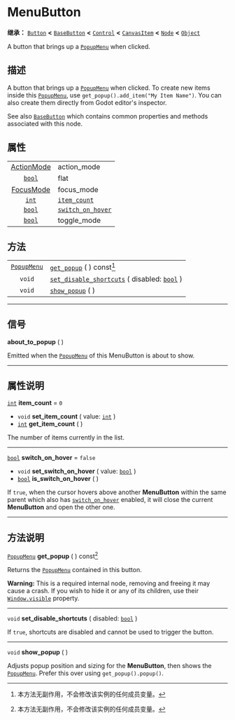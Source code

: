 <!-- ⚠ 请勿编辑本文件 ⚠ -->
<!-- 本文档使用脚本从 WeDot 引擎源码仓库生成。 -->
<!-- 生成脚本：https://github.com/WeDot-Engine/WeDot/tree/4.3/doc/tools/make_md.py； -->
<!-- 原文件：https://github.com/WeDot-Engine/WeDot/tree/4.3/doc/classes/MenuButton.xml。 -->

<div id="_class_menubutton"></div>

# MenuButton

**继承：** [`Button`](class_button.md) **<** [`BaseButton`](class_basebutton.md) **<** [`Control`](class_control.md) **<** [`CanvasItem`](class_canvasitem.md) **<** [`Node`](class_node.md) **<** [`Object`](class_object.md)

A button that brings up a [`PopupMenu`](class_popupmenu.md) when clicked.

## 描述

A button that brings up a [`PopupMenu`](class_popupmenu.md) when clicked. To create new items inside this [`PopupMenu`](class_popupmenu.md), use `get_popup().add_item("My Item Name")`. You can also create them directly from Godot editor's inspector.

See also [`BaseButton`](class_basebutton.md) which contains common properties and methods associated with this node.

## 属性

|||
|:-:|:--|
| [ActionMode](#enum_basebutton_actionmode) | action_mode                                                                        | ``0`` (overrides [`BaseButton`](class_basebutton.md#class_basebutton_property_action_mode))    |
| [`bool`](class_bool.md)                   | flat                                                                               | ``true`` (overrides [`Button`](class_button.md#class_button_property_flat))                    |
| [FocusMode](#enum_control_focusmode)      | focus_mode                                                                         | ``0`` (overrides [`Control`](class_control.md#class_control_property_focus_mode))              |
| [`int`](class_int.md)                     | [`item_count`](class_menubutton.md#class_menubutton_property_item_count)           | ``0``                                                                                          |
| [`bool`](class_bool.md)                   | [`switch_on_hover`](class_menubutton.md#class_menubutton_property_switch_on_hover) | ``false``                                                                                      |
| [`bool`](class_bool.md)                   | toggle_mode                                                                        | ``true`` (overrides [`BaseButton`](class_basebutton.md#class_basebutton_property_toggle_mode)) |

## 方法

|||
|:-:|:--|
| [`PopupMenu`](class_popupmenu.md) | [`get_popup`](class_menubutton.md#class_menubutton_method_get_popup) ( ) const[^const]                                             |
| `void`                            | [`set_disable_shortcuts`](class_menubutton.md#class_menubutton_method_set_disable_shortcuts) ( disabled: [`bool`](class_bool.md) ) |
| `void`                            | [`show_popup`](class_menubutton.md#class_menubutton_method_show_popup) ( )                                                         |

<!-- rst-class:: classref-section-separator -->

---

## 信号

<div id="_class_class_menubutton_signal_about_to_popup"></div>

**about_to_popup** ( ) <div id="class_menubutton_signal_about_to_popup"></div>

Emitted when the [`PopupMenu`](class_popupmenu.md) of this MenuButton is about to show.

<!-- rst-class:: classref-section-separator -->

---

## 属性说明

<div id="_class_menubutton_property_item_count"></div>

[`int`](class_int.md) **item_count** = ``0`` <div id="class_menubutton_property_item_count"></div>

- `void` **set_item_count** ( value: [`int`](class_int.md) )
- [`int`](class_int.md) **get_item_count** ( )

The number of items currently in the list.

<!-- rst-class:: classref-item-separator -->

---

<div id="_class_menubutton_property_switch_on_hover"></div>

[`bool`](class_bool.md) **switch_on_hover** = ``false`` <div id="class_menubutton_property_switch_on_hover"></div>

- `void` **set_switch_on_hover** ( value: [`bool`](class_bool.md) )
- [`bool`](class_bool.md) **is_switch_on_hover** ( )

If `true`, when the cursor hovers above another **MenuButton** within the same parent which also has [`switch_on_hover`](class_menubutton.md#class_menubutton_property_switch_on_hover) enabled, it will close the current **MenuButton** and open the other one.

<!-- rst-class:: classref-section-separator -->

---

## 方法说明

<div id="_class_menubutton_method_get_popup"></div>

[`PopupMenu`](class_popupmenu.md) **get_popup** ( ) const[^const]<div id="class_menubutton_method_get_popup"></div>

Returns the [`PopupMenu`](class_popupmenu.md) contained in this button.

 **Warning:** This is a required internal node, removing and freeing it may cause a crash. If you wish to hide it or any of its children, use their [`Window.visible`](class_window.md#class_window_property_visible) property.

<!-- rst-class:: classref-item-separator -->

---

<div id="_class_menubutton_method_set_disable_shortcuts"></div>

`void` **set_disable_shortcuts** ( disabled: [`bool`](class_bool.md) )<div id="class_menubutton_method_set_disable_shortcuts"></div>

If `true`, shortcuts are disabled and cannot be used to trigger the button.

<!-- rst-class:: classref-item-separator -->

---

<div id="_class_menubutton_method_show_popup"></div>

`void` **show_popup** ( )<div id="class_menubutton_method_show_popup"></div>

Adjusts popup position and sizing for the **MenuButton**, then shows the [`PopupMenu`](class_popupmenu.md). Prefer this over using `get_popup().popup()`.

[^virtual]: 本方法通常需要用户覆盖才能生效。
[^const]: 本方法无副作用，不会修改该实例的任何成员变量。
[^vararg]: 本方法除了能接受在此处描述的参数外，还能够继续接受任意数量的参数。
[^constructor]: 本方法用于构造某个类型。
[^static]: 调用本方法无需实例，可直接使用类名进行调用。
[^operator]: 本方法描述的是使用本类型作为左操作数的有效运算符。
[^bitfield]: 这个值是由下列位标志构成位掩码的整数。
[^void]: 无返回值。
